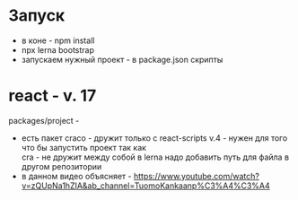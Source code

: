 # Запуск

- в коне - npm install
- npx lerna bootstrap
- запускаем нужный проект - в package.json скрипты

# react - v. 17

packages/project -

- есть пакет craco - дружит только с react-scripts v.4 - нужен для того что бы запустить проект так как  
  cra - не дружит между собой в lerna надо добавить путь для файла в другом репозитории
- в данном видео объясняет - https://www.youtube.com/watch?v=zQUpNa1hZIA&ab_channel=TuomoKankaanp%C3%A4%C3%A4
